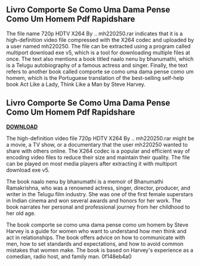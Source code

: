 ## Livro Comporte Se Como Uma Dama Pense Como Um Homem Pdf Rapidshare

  
The file name 720p HDTV X264 By .. mh220250.rar indicates that it is a high-definition video file compressed with the X264 codec and uploaded by a user named mh220250. The file can be extracted using a program called multiport download exe v5, which is a tool for downloading multiple files at once. The text also mentions a book titled naalo nenu by bhanumathi, which is a Telugu autobiography of a famous actress and singer. Finally, the text refers to another book called comporte se como uma dama pense como um homem, which is the Portuguese translation of the best-selling self-help book Act Like a Lady, Think Like a Man by Steve Harvey.
 
## Livro Comporte Se Como Uma Dama Pense Como Um Homem Pdf Rapidshare


[**DOWNLOAD**](https://www.google.com/url?q=https%3A%2F%2Fssurll.com%2F2tKGRy&sa=D&sntz=1&usg=AOvVaw1Jx6eBSJSXjWDSfzKI5yhi)

  
The high-definition video file 720p HDTV X264 By .. mh220250.rar might be a movie, a TV show, or a documentary that the user mh220250 wanted to share with others online. The X264 codec is a popular and efficient way of encoding video files to reduce their size and maintain their quality. The file can be played on most media players after extracting it with multiport download exe v5.
  
The book naalo nenu by bhanumathi is a memoir of Bhanumathi Ramakrishna, who was a renowned actress, singer, director, producer, and writer in the Telugu film industry. She was one of the first female superstars in Indian cinema and won several awards and honors for her work. The book narrates her personal and professional journey from her childhood to her old age.
  
The book comporte se como uma dama pense como um homem by Steve Harvey is a guide for women who want to understand how men think and act in relationships. The book offers advice on how to communicate with men, how to set standards and expectations, and how to avoid common mistakes that women make. The book is based on Harvey's experience as a comedian, radio host, and family man.
 0f148eb4a0
